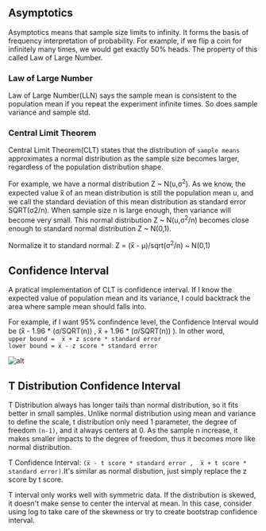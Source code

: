 ## Asymptotics
Asymptotics means that sample size limits to infinity. It forms the basis of frequency interpretation of probability. For example, if we flip a coin for infinitely many times, we would get exactly 50% heads. The property of this called Law of Large Number.


### Law of Large Number
Law of Large Number(LLN) says the sample mean is consistent to the population mean if you repeat the experiment infinite times. So does sample variance and sample std.

### Central Limit Theorem
Central Limit Theorem(CLT) states that the distribution of ```sample means``` approximates a normal distribution as the sample size becomes larger, regardless of the population distribution shape.                    
   

For example, we have a normal distribution Z ~ N(u,σ<sup>2</sup>). As we know, the expected value x̅ of an mean distribution is still the population mean u, and we call the standard deviation of this mean distribution as standard error SQRT(σ2/n). When sample size n is large enough, then variance will become very small. This normal distribution Z ~ N(u,σ<sup>2</sup>/n) becomes close enough to standard normal distribution Z  ~ N(0,1). 

Normalize it to standard normal: Z = (x̅ - μ)/sqrt(σ<sup>2</sup>/n) ~ N(0,1)




## Confidence Interval
A pratical implementation of CLT is confidence interval. If I know the expected value of population mean and its variance, I could backtrack the area where sample mean should falls into.                   

For example, if I want 95% confindence level, the Confidence Interval would be (x̅ - 1.96 * (σ/SQRT(n)) , x̅ + 1.96 * (σ/SQRT(n)) ). In other word,           
```upper bound =  x̅ + z score * standard error```                
```lower bound = x̅ - z score * standard error```               

![alt](https://github.com/versehe/AB_Testing_Notebook/blob/master/Statistical%20Inference/02.%20Distribution/normal%20distribution.png)



## T Distribution Confidence Interval    
T Distribution always has longer tails than normal distribution, so it fits better in small samples. Unlike normal distribution using mean and variance to define the scale, t distribution only need 1 parameter, the degree of freedom ```(n-1)```, and it always centers at 0. As the sample n increase, it makes smaller impacts to the degree of freedom, thus it becomes more like normal distribution.                      

T Confidence Interval: ```(x̅ - t score * standard error ,  x̅ + t score * standard error)```.It's similar as normal disbution, just simply replace the z score by t score.                     



T interval only works well with symmetric data. If the distribution is skewed, it doesn't make sense to center the interval at mean. In this case, consider using log to take care of the skewness or try to create bootstrap confidence interval.

